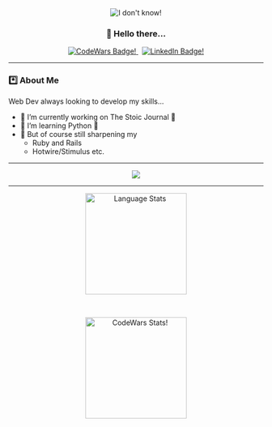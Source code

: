 <div align="center">
<img  src="https://i.giphy.com/media/v1.Y2lkPTc5 MGI3NjExc2Iya21haG95cWtlbTl3dHRkYzFrN2Z1aHd5bXdwa2Q3bng0ZGVsYiZlcD12MV9pbnRlcm5hbF9naWZfYnlfaWQmY3Q9Zw/3osxYcHkIWl29UKdoc/giphy.gif" alt="I don't know!">
<h3>👋 Hello there...</h3>

<div>
  <a href="https://www.codewars.com/users/PaulD-LeWagon">
    <img src="https://img.shields.io/badge/CodeWars-red?logo=codewars&logoColor=white&style=for-the-badge" alt="CodeWars Badge!">
  </a>
  &nbsp;
  <a href="https://www.linkedin.com/in/devanney-paul/">
    <img src="https://img.shields.io/badge/LinkedIn-blue?logo=linkedin&logoColor=white&style=for-the-badge" alt="LinkedIn Badge!">
  </a>
</div>

</div>

<hr>

### *️⃣ About Me

Web Dev always looking to develop my skills...
- 🔭 I’m currently working on The Stoic Journal 📖
- 🌱 I’m learning Python 🐍
- 🌳 But of course still sharpening my
  - Ruby and Rails
  - Hotwire/Stimulus etc.

<hr>

<div align="center">
  
<img src="https://skillicons.dev/icons?i=ruby,rails,js,postgres,sass,css,html,heroku,git,github" />

</div>

<hr>

<div align="center">

<img height=200 align="center" src="https://github-readme-stats.vercel.app/api/top-langs/?username=PaulD-LeWagon&layout=compact&theme=vision-friendly-dark&card-width=320" alt="Language Stats">

&nbsp;

<img height=200 margin=10 align="center" src="https://github.r2v.ch/codewars?user=PaulD-LeWagon" alt="CodeWars Stats!">

</div>
